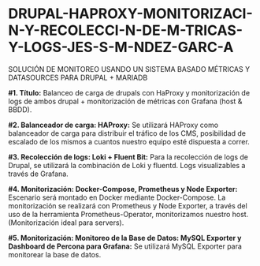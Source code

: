 # DRUPAL-HAPROXY-MONITORIZACI-N-Y-RECOLECCI-N-DE-M-TRICAS-Y-LOGS-JES-S-M-NDEZ-GARC-A
SOLUCIÓN DE MONITOREO USANDO UN SISTEMA BASADO MÉTRICAS Y DATASOURCES PARA DRUPAL + MARIADB

**#1. Título:** Balanceo de carga de drupals con HaProxy y monitorización de logs de ambos drupal + monitorización de métricas con Grafana (host & BBDD). 

**#2. Balanceador de carga: HAProxy:** Se utilizará HAProxy como balanceador de carga para distribuir el tráfico de los CMS, posibilidad de escalado de los mismos a cuantos nuestro equipo esté dispuesta a correr.

**#3. Recolección de logs: Loki + Fluent Bit:** Para la recolección de logs de Drupal, se utilizará la combinación de Loki y fluentd. Logs visualizables a través de Grafana.

**#4. Monitorización: Docker-Compose, Prometheus y Node Exporter:** Escenario será montado en Docker mediante Docker-Compose. La monitorización se realizará con Prometheus y Node Exporter, a través del uso de la herramienta Prometheus-Operator, monitorizamos nuestro host. (Monitorización ideal para servers).

**#5. Monitorización: Monitoreo de la Base de Datos: MySQL Exporter y Dashboard de Percona para Grafana:** Se utilizará MySQL Exporter para monitorear la base de datos. 


